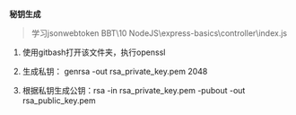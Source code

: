 **秘钥生成**
> 学习jsonwebtoken BBT\10 NodeJS\express-basics\controller\index.js
1. 使用gitbash打开该文件夹，执行openssl

2. 生成私钥： genrsa -out rsa_private_key.pem 2048

3. 根据私钥生成公钥：rsa -in rsa_private_key.pem -pubout -out rsa_public_key.pem
